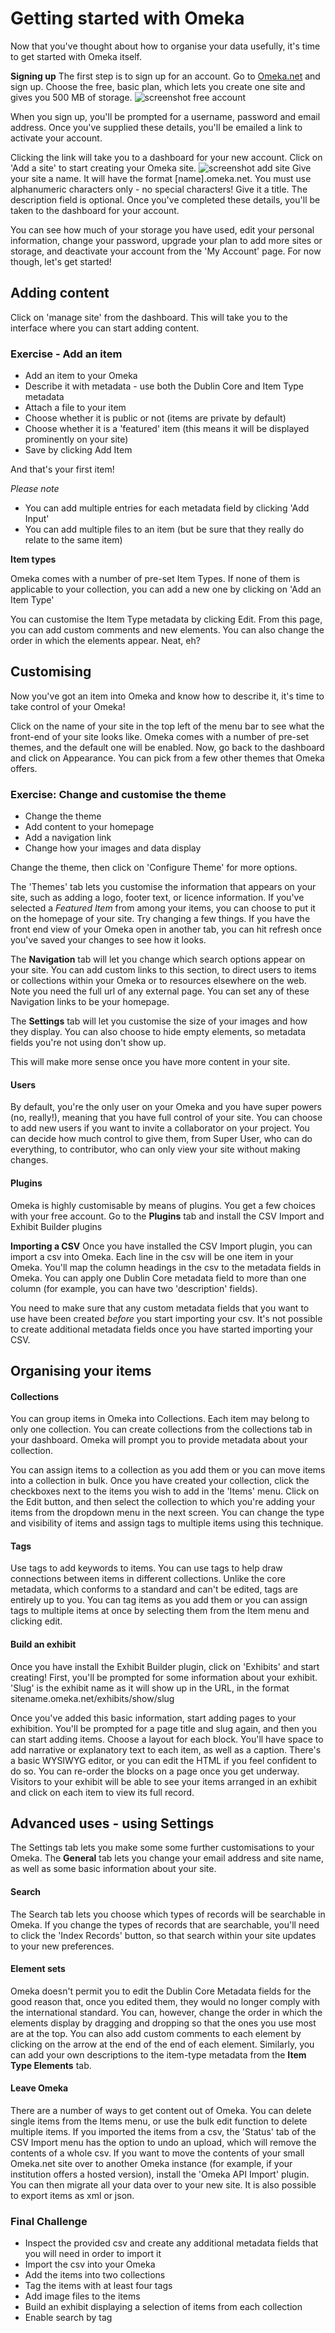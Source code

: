 # Getting started with Omeka

Now that you've thought about how to organise your data usefully, it's time to get started with Omeka itself. 

**Signing up**
The first step is to sign up for an account. Go to [Omeka.net](omeka.net) and sign up. Choose the free, basic plan, which lets you create one site and gives you 500 MB of storage.
![screenshot free account](https://github.com/FCTweedie/omeka/blob/master/Omeka%20Screenshots/signup.png)

When you sign up, you'll be prompted for a username, password and email address. Once you've supplied these details, you'll be emailed a link to activate your account. 

Clicking the link will take you to a dashboard for your new account. Click on 'Add a site' to start creating your Omeka site.
![screenshot add site](https://github.com/FCTweedie/omeka/blob/master/Omeka%20Screenshots/add%20site.png)
Give your site a name. It will have the format [name].omeka.net. You must use alphanumeric characters only - no special characters! Give it a title. The description field is optional. Once you've completed these details, you'll be taken to the dashboard for your account.

You can see how much of your storage you have used, edit your personal information, change your password, upgrade your plan to add more sites or storage, and deactivate your account from the 'My Account' page. For now though, let's get started!

## Adding content
Click on 'manage site' from the dashboard. This will take you to the interface where you can start adding content.

### Exercise - Add an item
* Add an item to your Omeka
* Describe it with metadata - use both the Dublin Core and Item Type metadata
* Attach a file to your item
* Choose whether it is public or not (items are private by default)
* Choose whether it is a 'featured' item (this means it will be displayed prominently on your site)
* Save by clicking Add Item
 
And that's your first item!

*Please note*
* You can add multiple entries for each metadata field by clicking 'Add Input' 
* You can add multiple files to an item (but be sure that they really do relate to the same item)

**Item types**

Omeka comes with a number of pre-set Item Types. If none of them is applicable to your collection, you can add a new one by clicking on 'Add an Item Type'

You can customise the Item Type metadata by clicking Edit. From this page, you can add custom comments and new elements. You can also change the order in which the elements appear. Neat, eh?

## Customising

Now you've got an item into Omeka and know how to describe it, it's time to take control of your Omeka! 

Click on the name of your site in the top left of the menu bar to see what the front-end of your site looks like. Omeka comes with a number of pre-set themes, and the default one will be enabled. Now, go back to the dashboard and click on Appearance. You can pick from a few other themes that Omeka offers. 

### Exercise: Change and customise the theme
* Change the theme
* Add content to your homepage
* Add a navigation link
* Change how your images and data display


Change the theme, then click on 'Configure Theme' for more options.

The 'Themes' tab lets you customise the information that appears on your site, such as adding a logo, footer text, or licence information. If you've selected a *Featured Item* from among your items, you can choose to put it on the homepage of your site. Try changing a few things. If you have the front end view of your Omeka open in another tab, you can hit refresh once you've saved your changes to see how it looks.

The **Navigation** tab will let you change which search options appear on your site. You can add custom links to this section, to direct users to items or collections within your Omeka or to resources elsewhere on the web. Note you need the full url of any external page. You can set any of these Navigation links to be your homepage.

The **Settings** tab will let you customise the size of your images and how they display. You can also choose to hide empty elements, so metadata fields you're not using don't show up.

This will make more sense once you have more content in your site.

#### Users
By default, you're the only user on your Omeka and you have super powers (no, really!), meaning that you have full control of your site. You can choose to add new users if you want to invite a collaborator on your project. You can decide how much control to give them, from Super User, who can do everything, to contributor, who can only view your site without making changes.

#### Plugins
Omeka is highly customisable by means of plugins. You get a few choices with your free account. 
Go to the **Plugins** tab and install the CSV Import and Exhibit Builder plugins

**Importing a CSV**
Once you have installed the CSV Import plugin, you can import a csv into Omeka.
Each line in the csv will be one item in your Omeka. You'll map the column headings in the csv to the metadata fields in Omeka. You can apply one Dublin Core metadata field to more than one column (for example, you can have two 'description' fields). 

You need to make sure that any custom metadata fields that you want to use have been created *before* you start importing your csv. It's not possible to create additional metadata fields once you have started importing your CSV. 

## Organising your items

#### Collections
You can group items in Omeka into Collections. Each item may belong to only one collection. 
You can create collections from the collections tab in your dashboard. Omeka will prompt you to provide metadata about your collection. 

You can assign items to a collection as you add them or you can move items into a collection in bulk. Once you have created your collection, click the checkboxes next to the items you wish to add in the 'Items' menu. Click on the Edit button, and then select the collection to which you're adding your items from the dropdown menu in the next screen. You can change the type and visibility of items and assign tags to multiple items using this technique.

#### Tags
Use tags to add keywords to items. You can use tags to help draw connections between items in different collections. Unlike the core metadata, which conforms to a standard and can't be edited, tags are entirely up to you.
You can tag items as you add them or you can assign tags to multiple items at once by selecting them from the Item menu and clicking edit.

#### Build an exhibit
Once you have install the Exhibit Builder plugin, click on 'Exhibits' and start creating!
First, you'll be prompted for some information about your exhibit. 'Slug' is the exhibit name as it will show up in the URL, in the format sitename.omeka.net/exhibits/show/slug

Once you've added this basic information, start adding pages to your exhibition. You'll be prompted for a page title and slug again, and then you can start adding items. Choose a layout for each block. You'll have space to add narrative or explanatory text to each item, as well as a caption. There's a basic WYSIWYG editor, or you can edit the HTML if you feel confident to do so. You can re-order the blocks on a page once you get underway. Visitors to your exhibit will be able to see your items arranged in an exhibit and click on each item to view its full record.

## Advanced uses - using Settings
The Settings tab lets you make some some further customisations to your Omeka. The **General** tab lets you change your email address and site name, as well as some basic information about your site.

#### Search
The Search tab lets you choose which types of records will be searchable in Omeka. If you change the types of records that are searchable, you'll need to click the 'Index Records' button, so that search within your site updates to your new preferences.

#### Element sets
Omeka doesn't permit you to edit the Dublin Core Metadata fields for the good reason that, once you edited them, they would no longer comply with the international standard. You can, however, change the order in which the elements display by dragging and dropping so that the ones you use most are at the top. You can also add custom comments to each element by clicking on the arrow at the end of the end of each element. Similarly, you can add your own descriptions to the item-type metadata from the **Item Type Elements** tab.

#### Leave Omeka
There are a number of ways to get content out of Omeka. You can delete single items from the Items menu, or use the bulk edit function to delete multiple items.
If you imported the items from a csv, the 'Status' tab of the CSV Import menu has the option to undo an upload, which will remove the contents of a whole csv.
If you want to move the contents of your small Omeka.net site over to another Omeka instance (for example, if your institution offers a hosted version), install the 'Omeka API Import' plugin. You can then migrate all your data over to your new site.
It is also possible to export items as xml or json.


### Final Challenge
* Inspect the provided csv and create any additional metadata fields that you will need in order to import it
* Import the csv into your Omeka
* Add the items into two collections
* Tag the items with at least four tags
* Add image files to the items
* Build an exhibit displaying a selection of items from each collection
* Enable search by tag




